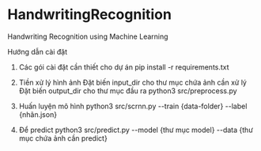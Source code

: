 # HandwritingRecognition
Handwriting Recognition using Machine Learning

Hướng dẫn cài đặt

1. Các gói cài đặt cần thiết cho dự án
pip install -r requirements.txt

2. Tiền xử lý hình ảnh
Đặt biến input_dir cho thư mục chứa ảnh cần xử lý
Đặt biến output_dir cho thư mục đầu ra
python3 src/preprocess.py

3. Huấn luyện mô hình
python3 src/scrnn.py --train {data-folder}  --label {nhãn.json}

4. Để predict
python3 src/predict.py --model {thư mục model} --data {thư mục chứa ảnh cần predict}
